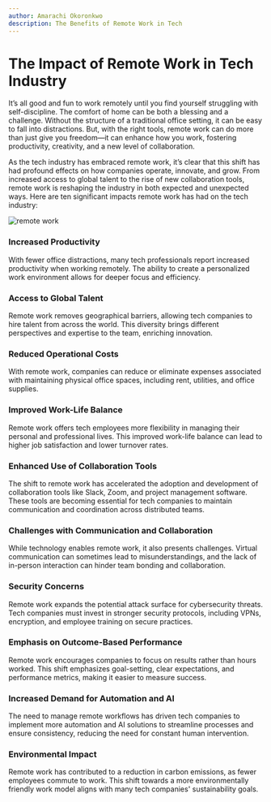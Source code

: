 ```yaml
---
author: Amarachi Okoronkwo
description: The Benefits of Remote Work in Tech
---
```


# The Impact of Remote Work in Tech Industry

It’s all good and fun to work remotely until you find yourself struggling with self-discipline. The comfort of home can be both a blessing and a challenge. Without the structure of a traditional office setting, it can be easy to fall into distractions. But, with the right tools, remote work can do more than just give you freedom—it can enhance how you work, fostering productivity, creativity, and a new level of collaboration.

As the tech industry has embraced remote work, it’s clear that this shift has had profound effects on how companies operate, innovate, and grow. From increased access to global talent to the rise of new collaboration tools, remote work is reshaping the industry in both expected and unexpected ways. Here are ten significant impacts remote work has had on the tech industry:

![remote work](https://github.com/user-attachments/assets/bd608d78-7b7b-4d35-a419-8c3c1ae79850)

### Increased Productivity

With fewer office distractions, many tech professionals report increased productivity when working remotely. The ability to create a personalized work environment allows for deeper focus and efficiency.

### Access to Global Talent

Remote work removes geographical barriers, allowing tech companies to hire talent from across the world. This diversity brings different perspectives and expertise to the team, enriching innovation.

### Reduced Operational Costs

With remote work, companies can reduce or eliminate expenses associated with maintaining physical office spaces, including rent, utilities, and office supplies.

### Improved Work-Life Balance

Remote work offers tech employees more flexibility in managing their personal and professional lives. This improved work-life balance can lead to higher job satisfaction and lower turnover rates.

### Enhanced Use of Collaboration Tools

The shift to remote work has accelerated the adoption and development of collaboration tools like Slack, Zoom, and project management software. These tools are becoming essential for tech companies to maintain communication and coordination across distributed teams.

### Challenges with Communication and Collaboration

While technology enables remote work, it also presents challenges. Virtual communication can sometimes lead to misunderstandings, and the lack of in-person interaction can hinder team bonding and collaboration.

### Security Concerns

Remote work expands the potential attack surface for cybersecurity threats. Tech companies must invest in stronger security protocols, including VPNs, encryption, and employee training on secure practices.

### Emphasis on Outcome-Based Performance

Remote work encourages companies to focus on results rather than hours worked. This shift emphasizes goal-setting, clear expectations, and performance metrics, making it easier to measure success.

### Increased Demand for Automation and AI

The need to manage remote workflows has driven tech companies to implement more automation and AI solutions to streamline processes and ensure consistency, reducing the need for constant human intervention.

### Environmental Impact

 Remote work has contributed to a reduction in carbon emissions, as fewer employees commute to work. This shift towards a more environmentally friendly work model aligns with many tech companies' sustainability goals.
